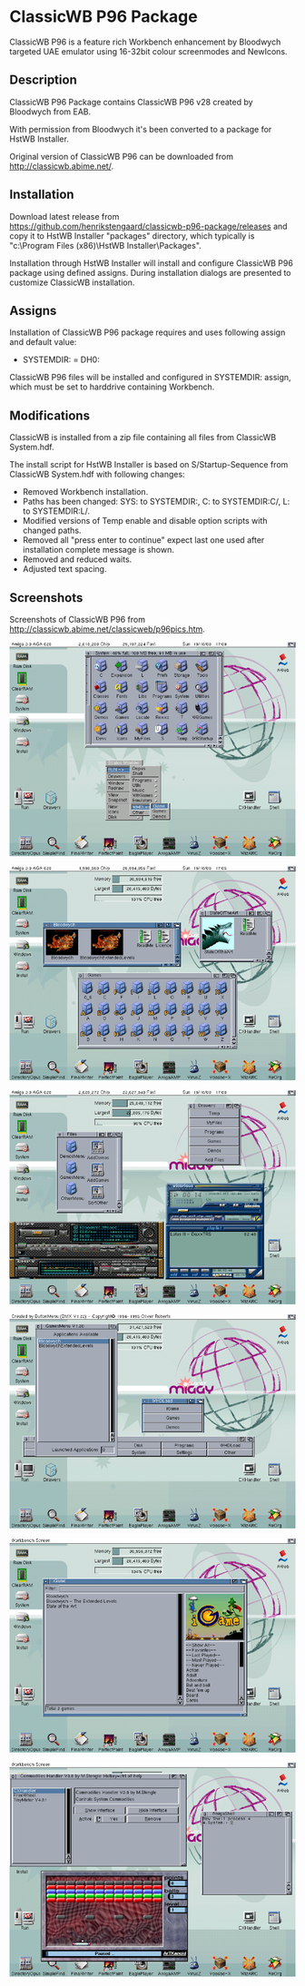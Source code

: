 # ClassicWB P96 Package

ClassicWB P96 is a feature rich Workbench enhancement by Bloodwych targeted UAE emulator using 16-32bit colour screenmodes and NewIcons.

## Description

ClassicWB P96 Package contains ClassicWB P96 v28 created by Bloodwych from EAB.

With permission from Bloodwych it's been converted to a package for HstWB Installer.

Original version of ClassicWB P96 can be downloaded from http://classicwb.abime.net/.

## Installation

Download latest release from https://github.com/henrikstengaard/classicwb-p96-package/releases and copy it to HstWB Installer "packages" directory, which typically is "c:\Program Files (x86)\HstWB Installer\Packages".

Installation through HstWB Installer will install and configure ClassicWB P96 package using defined assigns.
During installation dialogs are presented to customize ClassicWB installation.

## Assigns

Installation of ClassicWB P96 package requires and uses following assign and default value:

- SYSTEMDIR: = DH0:

ClassicWB P96 files will be installed and configured in SYSTEMDIR: assign, which must be set to harddrive containing Workbench.

## Modifications

ClassicWB is installed from a zip file containing all files from ClassicWB System.hdf.

The install script for HstWB Installer is based on S/Startup-Sequence from ClassicWB System.hdf with following changes:

- Removed Workbench installation.
- Paths has been changed: SYS: to SYSTEMDIR:, C: to SYSTEMDIR:C/, L: to SYSTEMDIR:L/.
- Modified versions of Temp enable and disable option scripts with changed paths.
- Removed all "press enter to continue" expect last one used after installation complete message is shown.
- Removed and reduced waits.
- Adjusted text spacing.

## Screenshots

Screenshots of ClassicWB P96 from http://classicwb.abime.net/classicweb/p96pics.htm.

![ClassicWB P96 1](screenshots/classicwb_p96_1.png?raw=true)

![ClassicWB P96 2](screenshots/classicwb_p96_2.png?raw=true)

![ClassicWB P96 3](screenshots/classicwb_p96_3.png?raw=true)

![ClassicWB P96 4](screenshots/classicwb_p96_4.png?raw=true)

![ClassicWB P96 5](screenshots/classicwb_p96_5.png?raw=true)

![ClassicWB P96 6](screenshots/classicwb_p96_6.png?raw=true)